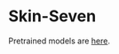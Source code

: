 # Skin-Seven
Pretrained models are [here](https://drive.google.com/drive/folders/18jdb_Y0IApwLBU4Mfbk5aIr5OlRjEJ_5?usp=sharing). 
